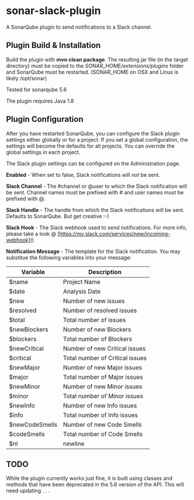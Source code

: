 # sonar-slack-plugin
A SonarQube plugin to send notifications to a Slack channel.

## Plugin Build & Installation ##
Build the plugin with **mvn clean package**. The resulting jar file (in the target directory) must be copied to the *SONAR_HOME/extensions/plugins* folder and SonarQube must be restarted.  (SONAR_HOME on OSX and Linux is likely /opt/sonar)

Tested for sonarqube 5.6

The plugin requires Java 1.8

## Plugin Configuration ##

After you have restarted SonarQube, you can configure the Slack plugin settings either globally or for a project.  If you set a global configuration, the settings will become the defaults for all projects.  You can override the global settings in each project.

The Slack plugin settings can be configured on the Administration page. 

**Enabled** - When set to false, Slack notifications will *not* be sent.

**Slack Channel** - The #channel or @user to which the Slack notification will be sent.   Channel names must be prefixed with # and user names must be prefixed with @.

**Slack Handle** - The handle from which the Slack notifications will be sent.  Defaults to SonarQube.  But get creative :-) 

**Slack Hook** - The Slack webhook used to send notifications.  For more info, please take a look @ [https://my.slack.com/services/new/incoming-webhook]()

**Notification Message** - The template for the Slack notification. You may substitue the following variables into your message:

| Variable  |  Description |
|---|---|
| $name |  Project Name |
| $date |  Analysis Date |
| $new  |  Number of new issues |
| $resolved | Number of resolved issues|
| $total | Total number of issues |
| $newBlockers | Number of new Blockers|
| $blockers | Total number of Blockers|
| $newCritical | Number of new Critical issues|
| $critical | Total number of Critical issues|
| $newMajor | Number of new Major issues|
| $major |  Total number of Major issues|
| $newMinor | Number of new Minor issues|
| $minor |  Total number of Minor issues|
| $newInfo | Number of new Info issues|
| $info |  Total number of Info issues|
| $newCodeSmells | Number of new Code Smells |
| $codeSmells | Total number of Code Smells |
| $nl | newline |

## TODO ##

While the plugin currently works just fine, it is built using classes and methods that have been deprecated in the 5.6 version of the API.  This will need updating . . . 